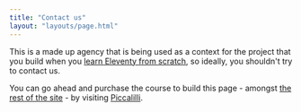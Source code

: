 ```yaml
---
title: "Contact us"
layout: "layouts/page.html"
---
```


This is a made up agency that is being used as a context for the project that you build when you [learn Eleventy from scratch](https://piccalil.li/course/learn-eleventy-from-scratch/), so ideally, you shouldn't try to contact us.

You can go ahead and purchase the course to build this page - amongst [the rest of the site](/) - by visiting [Piccalilli](https://piccalil.li/course/learn-eleventy-from-scratch/).
